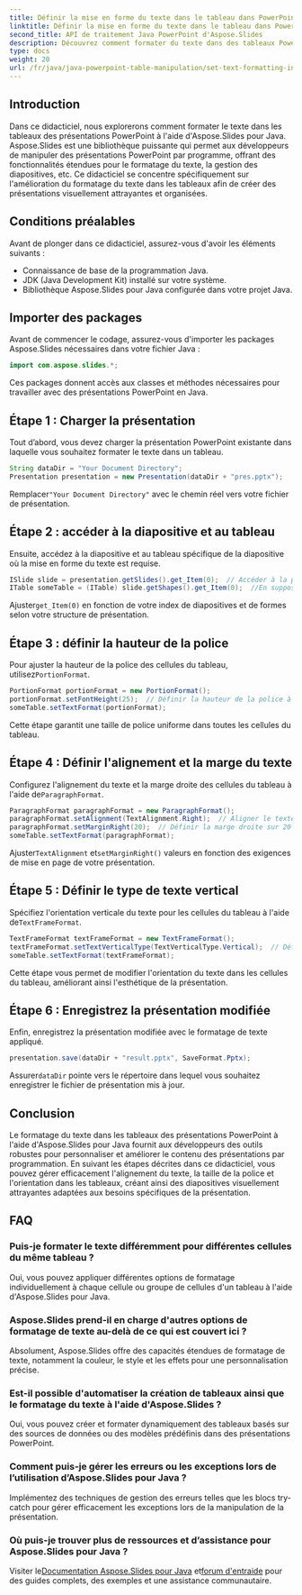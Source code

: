 ```yaml
---
title: Définir la mise en forme du texte dans le tableau dans PowerPoint à l'aide de Java
linktitle: Définir la mise en forme du texte dans le tableau dans PowerPoint à l'aide de Java
second_title: API de traitement Java PowerPoint d'Aspose.Slides
description: Découvrez comment formater du texte dans des tableaux PowerPoint à l'aide d'Aspose.Slides pour Java. Guide étape par étape avec des exemples de code pour les développeurs.
type: docs
weight: 20
url: /fr/java/java-powerpoint-table-manipulation/set-text-formatting-inside-table-powerpoint-java/
---
```

## Introduction
Dans ce didacticiel, nous explorerons comment formater le texte dans les tableaux des présentations PowerPoint à l'aide d'Aspose.Slides pour Java. Aspose.Slides est une bibliothèque puissante qui permet aux développeurs de manipuler des présentations PowerPoint par programme, offrant des fonctionnalités étendues pour le formatage du texte, la gestion des diapositives, etc. Ce didacticiel se concentre spécifiquement sur l'amélioration du formatage du texte dans les tableaux afin de créer des présentations visuellement attrayantes et organisées.
## Conditions préalables
Avant de plonger dans ce didacticiel, assurez-vous d'avoir les éléments suivants :
- Connaissance de base de la programmation Java.
- JDK (Java Development Kit) installé sur votre système.
- Bibliothèque Aspose.Slides pour Java configurée dans votre projet Java.

## Importer des packages
Avant de commencer le codage, assurez-vous d'importer les packages Aspose.Slides nécessaires dans votre fichier Java :
```java
import com.aspose.slides.*;
```
Ces packages donnent accès aux classes et méthodes nécessaires pour travailler avec des présentations PowerPoint en Java.
## Étape 1 : Charger la présentation
Tout d’abord, vous devez charger la présentation PowerPoint existante dans laquelle vous souhaitez formater le texte dans un tableau.
```java
String dataDir = "Your Document Directory";
Presentation presentation = new Presentation(dataDir + "pres.pptx");
```
 Remplacer`"Your Document Directory"` avec le chemin réel vers votre fichier de présentation.
## Étape 2 : accéder à la diapositive et au tableau
Ensuite, accédez à la diapositive et au tableau spécifique de la diapositive où la mise en forme du texte est requise.
```java
ISlide slide = presentation.getSlides().get_Item(0);  // Accéder à la première diapositive
ITable someTable = (ITable) slide.getShapes().get_Item(0);  //En supposant que la première forme sur la diapositive est un tableau
```
 Ajuster`get_Item(0)` en fonction de votre index de diapositives et de formes selon votre structure de présentation.
## Étape 3 : définir la hauteur de la police
 Pour ajuster la hauteur de la police des cellules du tableau, utilisez`PortionFormat`.
```java
PortionFormat portionFormat = new PortionFormat();
portionFormat.setFontHeight(25);  // Définir la hauteur de la police à 25 points
someTable.setTextFormat(portionFormat);
```
Cette étape garantit une taille de police uniforme dans toutes les cellules du tableau.
## Étape 4 : Définir l'alignement et la marge du texte
 Configurez l'alignement du texte et la marge droite des cellules du tableau à l'aide de`ParagraphFormat`.
```java
ParagraphFormat paragraphFormat = new ParagraphFormat();
paragraphFormat.setAlignment(TextAlignment.Right);  // Aligner le texte à droite
paragraphFormat.setMarginRight(20);  // Définir la marge droite sur 20 pixels
someTable.setTextFormat(paragraphFormat);
```
 Ajuster`TextAlignment` et`setMarginRight()` valeurs en fonction des exigences de mise en page de votre présentation.
## Étape 5 : Définir le type de texte vertical
 Spécifiez l'orientation verticale du texte pour les cellules du tableau à l'aide de`TextFrameFormat`.
```java
TextFrameFormat textFrameFormat = new TextFrameFormat();
textFrameFormat.setTextVerticalType(TextVerticalType.Vertical);  // Définir l'orientation verticale du texte
someTable.setTextFormat(textFrameFormat);
```
Cette étape vous permet de modifier l'orientation du texte dans les cellules du tableau, améliorant ainsi l'esthétique de la présentation.
## Étape 6 : Enregistrez la présentation modifiée
Enfin, enregistrez la présentation modifiée avec le formatage de texte appliqué.
```java
presentation.save(dataDir + "result.pptx", SaveFormat.Pptx);
```
 Assurer`dataDir` pointe vers le répertoire dans lequel vous souhaitez enregistrer le fichier de présentation mis à jour.

## Conclusion
Le formatage du texte dans les tableaux des présentations PowerPoint à l'aide d'Aspose.Slides pour Java fournit aux développeurs des outils robustes pour personnaliser et améliorer le contenu des présentations par programmation. En suivant les étapes décrites dans ce didacticiel, vous pouvez gérer efficacement l'alignement du texte, la taille de la police et l'orientation dans les tableaux, créant ainsi des diapositives visuellement attrayantes adaptées aux besoins spécifiques de la présentation.
## FAQ
### Puis-je formater le texte différemment pour différentes cellules du même tableau ?
Oui, vous pouvez appliquer différentes options de formatage individuellement à chaque cellule ou groupe de cellules d'un tableau à l'aide d'Aspose.Slides pour Java.
### Aspose.Slides prend-il en charge d'autres options de formatage de texte au-delà de ce qui est couvert ici ?
Absolument, Aspose.Slides offre des capacités étendues de formatage de texte, notamment la couleur, le style et les effets pour une personnalisation précise.
### Est-il possible d'automatiser la création de tableaux ainsi que le formatage du texte à l'aide d'Aspose.Slides ?
Oui, vous pouvez créer et formater dynamiquement des tableaux basés sur des sources de données ou des modèles prédéfinis dans des présentations PowerPoint.
### Comment puis-je gérer les erreurs ou les exceptions lors de l’utilisation d’Aspose.Slides pour Java ?
Implémentez des techniques de gestion des erreurs telles que les blocs try-catch pour gérer efficacement les exceptions lors de la manipulation de la présentation.
### Où puis-je trouver plus de ressources et d’assistance pour Aspose.Slides pour Java ?
 Visiter le[Documentation Aspose.Slides pour Java](https://reference.aspose.com/slides/java/) et[forum d'entraide](https://forum.aspose.com/c/slides/11) pour des guides complets, des exemples et une assistance communautaire.